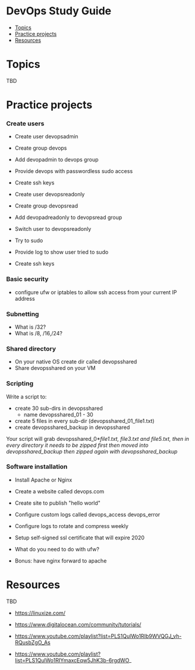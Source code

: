# DevOps Study Guide
* [Topics](#topics)
* [Practice projects](#practice-projects)
* [Resources](#resources)

# Topics
TBD

# Practice projects
### Create users
- Create user devopsadmin
- Create group devops
- Add devopadmin to devops group
- Provide devops with passwordless sudo access
- Create ssh keys

- Create user devopsreadonly
- Create group devopsread
- Add devopadreadonly to devopsread group
- Switch user to devopsreadonly
- Try to sudo
- Provide log to show user tried to sudo
- Create ssh keys

### Basic security
- configure ufw or iptables to allow ssh access from your current IP address

### Subnetting
- What is /32?
- What is /8, /16,/24?


### Shared directory
- On your native OS create dir called devopsshared
- Share devopsshared on your VM

### Scripting
Write a script to:
- create 30 sub-dirs in devopsshared
    - name devopsshared_01 - 30
- create 5 files in every sub-dir (devopsshared_01_file1.txt)
- create devopsshared_backup in devopsshared

Your script will grab devopsshared_0*_file1.txt, file3.txt and file5.txt, then in every directory it needs to be zipped first then moved into devopsshared_backup then zipped again with devopsshared_backup_<current _date>

### Software installation
- Install Apache or Nginx
- Create a website called devops.com
- Create site to publish "hello world"
- Configure custom logs called
    devops_access
    devops_error

- Configure logs to rotate and compress weekly

- Setup self-signed ssl certificate that will expire 2020
- What do you need to do with ufw?
- Bonus: have nginx forward to apache

# Resources
TBD

- https://linuxize.com/

- https://www.digitalocean.com/community/tutorials/

- https://www.youtube.com/playlist?list=PLS1QulWo1RIb9WVQGJ_vh-RQusbZgO_As

- https://www.youtube.com/playlist?list=PLS1QulWo1RIYmaxcEqw5JhK3b-6rgdWO_
